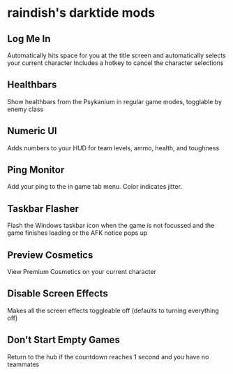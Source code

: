 # raindish's darktide mods

## Log Me In

Automatically hits space for you at the title screen and automatically selects your current character
Includes a hotkey to cancel the character selections

## Healthbars

Show healthbars from the Psykanium in regular game modes, togglable by enemy class

## Numeric UI

Adds numbers to your HUD for team levels, ammo, health, and toughness

## Ping Monitor

Add your ping to the in game tab menu. Color indicates jitter.

## Taskbar Flasher

Flash the Windows taskbar icon when the game is not focussed and the game finishes loading or the AFK notice pops up

## Preview Cosmetics

View Premium Cosmetics on your current character

## Disable Screen Effects

Makes all the screen effects toggleable off (defaults to turning everything off)

## Don't Start Empty Games

Return to the hub if the countdown reaches 1 second and you have no teammates
